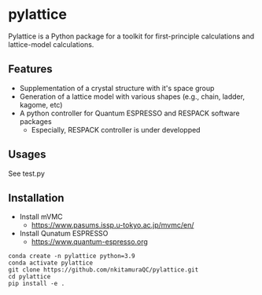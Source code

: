 # pylattice
Pylattice is a Python package for a toolkit for first-principle calculations and lattice-model calculations.

## Features
- Supplementation of a crystal structure with it's space group
- Generation of a lattice model with various shapes (e.g., chain, ladder, kagome, etc)
- A python controller for Quantum ESPRESSO and RESPACK software packages
  - Especially, RESPACK controller is under developped

## Usages
See test.py

## Installation
- Install mVMC
  - https://www.pasums.issp.u-tokyo.ac.jp/mvmc/en/
- Install Qunatum ESPRESSO
  - https://www.quantum-espresso.org

```shell
conda create -n pylattice python=3.9
conda activate pylattice
git clone https://github.com/nkitamuraQC/pylattice.git
cd pylattice
pip install -e .
```

